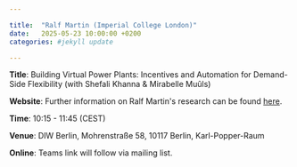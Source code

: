 ```yaml
---

title:  "Ralf Martin (Imperial College London)"
date:   2025-05-23 10:00:00 +0200
categories: #jekyll update

---
```


**Title**: Building Virtual Power Plants: Incentives and Automation for Demand-Side Flexibility (with Shefali Khanna & Mirabelle Muûls)

**Website**: Further information on Ralf Martin's research can be found [here](https://profiles.imperial.ac.uk/r.martin/about).

**Time**: 10:15 - 11:45  (CEST) 

**Venue**: DIW Berlin,
Mohrenstraße 58, 10117 Berlin,
Karl-Popper-Raum

**Online**: Teams link will follow via mailing list.

